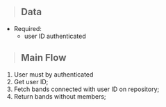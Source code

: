 > ## Data
* Required:
    - user ID authenticated

> ## Main Flow
1. User must by authenticated
2. Get user ID;
3. Fetch bands connected with user ID on repository;
5. Return bands without members;
